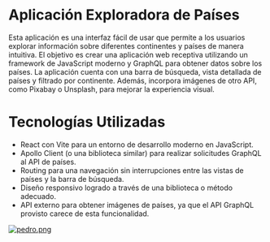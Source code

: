 # Aplicación Exploradora de Países

Esta aplicación es una interfaz fácil de usar que permite a los usuarios explorar información sobre diferentes continentes y países de manera intuitiva. El objetivo es crear una aplicación web receptiva utilizando un framework de JavaScript moderno y GraphQL para obtener datos sobre los países. La aplicación cuenta con una barra de búsqueda, vista detallada de países y filtrado por continente. Además, incorpora imágenes de otro API, como Pixabay o Unsplash, para mejorar la experiencia visual.

# Tecnologías Utilizadas

- React con Vite para un entorno de desarrollo moderno en JavaScript.
- Apollo Client (o una biblioteca similar) para realizar solicitudes GraphQL al API de países.
- Routing para una navegación sin interrupciones entre las vistas de países y la barra de búsqueda.
- Diseño responsivo logrado a través de una biblioteca o método adecuado.
- API externo para obtener imágenes de países, ya que el API GraphQL provisto carece de esta funcionalidad.

[![pedro.png](https://i.postimg.cc/xjPbcDdd/pedro.png)](https://postimg.cc/nMCLPWB8)